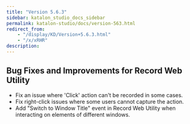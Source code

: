 ```yaml
---
title: "Version 5.6.3"
sidebar: katalon_studio_docs_sidebar
permalink: katalon-studio/docs/version-563.html
redirect_from:
    - "/display/KD/Version+5.6.3.html"
    - "/x/xRHR"
description:
---
```

Bug Fixes and Improvements for Record Web Utility
-------------------------------------------------

*   Fix an issue where 'Click' action can't be recorded in some cases.
*   Fix right-click issues where some users cannot capture the action.
*   Add "Switch to Window Title" event in Record Web Utility when interacting on elements of different windows.